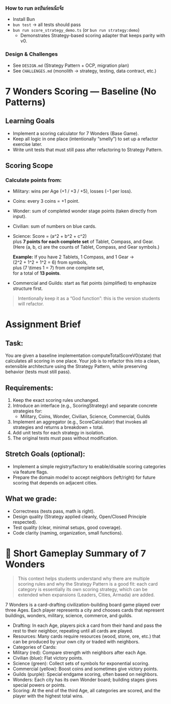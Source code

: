 ### How to run ลงบันก่อนน้ะจ้ะ
- Install Bun
- `bun test`  → all tests should pass
- `bun run score_strategy_demo.ts` (or `bun run strategy:demo`)
  - Demonstrates Strategy-based scoring adapter that keeps parity with v0.

### Design & Challenges
- See `DESIGN.md` (Strategy Pattern + OCP, migration plan)
- See `CHALLENGES.md` (monolith → strategy, testing, data contract, etc.)


# 7 Wonders Scoring — Baseline (No Patterns)

## Learning Goals
- Implement a scoring calculator for 7 Wonders (Base Game).
- Keep all logic in one place (intentionally “smelly”) to set up a refactor exercise later.
- Write unit tests that must still pass after refactoring to Strategy Pattern.

## Scoring Scope

### Calculate points from:
- Military: wins per Age (+1 / +3 / +5), losses (−1 per loss).
- Coins: every 3 coins = +1 point.
- Wonder: sum of completed wonder stage points (taken directly from input).
- Civilian: sum of numbers on blue cards.
- Science: Score = \(a^2 + b^2 + c^2\)  
  plus **7 points for each complete set** of Tablet, Compass, and Gear.  
  (Here \(a, b, c\) are the counts of Tablet, Compass, and Gear symbols.)
  
  **Example:** If you have 2 Tablets, 1 Compass, and 1 Gear →  
  \(2^2 + 1^2 + 1^2 = 6\) from symbols,  
  plus \(7 \times 1 = 7\) from one complete set,  
  for a total of **13 points**.
- Commercial and Guilds: start as flat points (simplified) to emphasize structure first.

> Intentionally keep it as a “God function”: this is the version students will refactor.

# Assignment Brief

## Task:
You are given a baseline implementation computeTotalScoreV0(state) that calculates all scoring in one place.
Your job is to refactor this into a clean, extensible architecture using the Strategy Pattern, while preserving behavior (tests must still pass).

## Requirements:
1.  Keep the exact scoring rules unchanged.
2.	Introduce an interface (e.g., ScoringStrategy) and separate concrete strategies for:
    - Military, Coins, Wonder, Civilian, Science, Commercial, Guilds
3.	Implement an aggregator (e.g., ScoreCalculator) that invokes all strategies and returns a breakdown + total.
4.	Add unit tests for each strategy in isolation.
5.	The original tests must pass without modification.

## Stretch Goals (optional):
- Implement a simple registry/factory to enable/disable scoring categories via feature flags.
- Prepare the domain model to accept neighbors (left/right) for future scoring that depends on adjacent cities.

## What we grade:
- Correctness (tests pass, math is right).
- Design quality (Strategy applied cleanly, Open/Closed Principle respected).
- Test quality (clear, minimal setups, good coverage).
- Code clarity (naming, organization, small functions).



# 📖 Short Gameplay Summary of 7 Wonders
> This context helps students understand why there are multiple scoring rules and why the Strategy Pattern is a good fit: each card category is essentially its own scoring strategy, which can be extended when expansions (Leaders, Cities, Armada) are added.

7 Wonders is a card-drafting civilization-building board game played over three Ages.
Each player represents a city and chooses cards that represent buildings, wonders, military, science, commerce, and guilds.
- Drafting: In each Age, players pick a card from their hand and pass the rest to their neighbor, repeating until all cards are played.
- Resources: Many cards require resources (wood, stone, ore, etc.) that can be produced by your own city or traded with neighbors.
- Categories of Cards:
- Military (red): Compare strength with neighbors after each Age.
- Civilian (blue): Flat victory points.
- Science (green): Collect sets of symbols for exponential scoring.
- Commercial (yellow): Boost coins and sometimes give victory points.
- Guilds (purple): Special endgame scoring, often based on neighbors.
- Wonders: Each city has its own Wonder board; building stages gives special powers or points.
- Scoring: At the end of the third Age, all categories are scored, and the player with the highest total wins.


